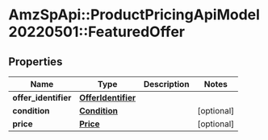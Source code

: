 # AmzSpApi::ProductPricingApiModel20220501::FeaturedOffer

## Properties
Name | Type | Description | Notes
------------ | ------------- | ------------- | -------------
**offer_identifier** | [**OfferIdentifier**](OfferIdentifier.md) |  | 
**condition** | [**Condition**](Condition.md) |  | [optional] 
**price** | [**Price**](Price.md) |  | [optional] 

